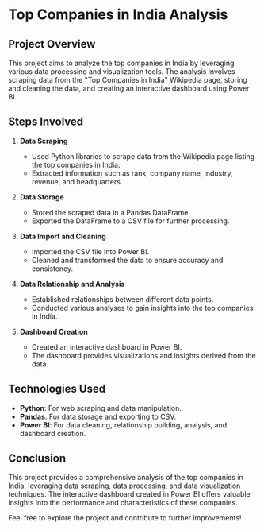 # Top Companies in India Analysis

## Project Overview

This project aims to analyze the top companies in India by leveraging various data processing and visualization tools. The analysis involves scraping data from the "Top Companies in India" Wikipedia page, storing and cleaning the data, and creating an interactive dashboard using Power BI.

## Steps Involved

1. **Data Scraping**
   - Used Python libraries to scrape data from the Wikipedia page listing the top companies in India.
   - Extracted information such as rank, company name, industry, revenue, and headquarters.

2. **Data Storage**
   - Stored the scraped data in a Pandas DataFrame.
   - Exported the DataFrame to a CSV file for further processing.

3. **Data Import and Cleaning**
   - Imported the CSV file into Power BI.
   - Cleaned and transformed the data to ensure accuracy and consistency.

4. **Data Relationship and Analysis**
   - Established relationships between different data points.
   - Conducted various analyses to gain insights into the top companies in India.

5. **Dashboard Creation**
   - Created an interactive dashboard in Power BI.
   - The dashboard provides visualizations and insights derived from the data.

## Technologies Used

- **Python**: For web scraping and data manipulation.
- **Pandas**: For data storage and exporting to CSV.
- **Power BI**: For data cleaning, relationship building, analysis, and dashboard creation.


## Conclusion

This project provides a comprehensive analysis of the top companies in India, leveraging data scraping, data processing, and data visualization techniques. The interactive dashboard created in Power BI offers valuable insights into the performance and characteristics of these companies.

Feel free to explore the project and contribute to further improvements!


